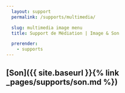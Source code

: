 ```yaml
---
  layout: support
  permalink: /supports/multimedia/

  slug: multimedia image menu
  title: Support de Médiation | Image & Son

  prerender:
    - supports
---
```


## [Son]({{ site.baseurl }}{% link _pages/supports/son.md %})
